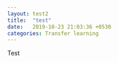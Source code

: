 ```yaml
---  
layout: test2  
title:  "test"  
date:   2019-10-23 21:03:36 +0530  
categories: Transfer learning  
---  
```

Test  

